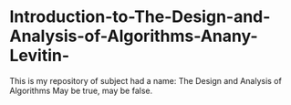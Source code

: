 # Introduction-to-The-Design-and-Analysis-of-Algorithms-Anany-Levitin-
This is my repository of subject had a name: The Design and Analysis of Algorithms 
May be true, may be false.
